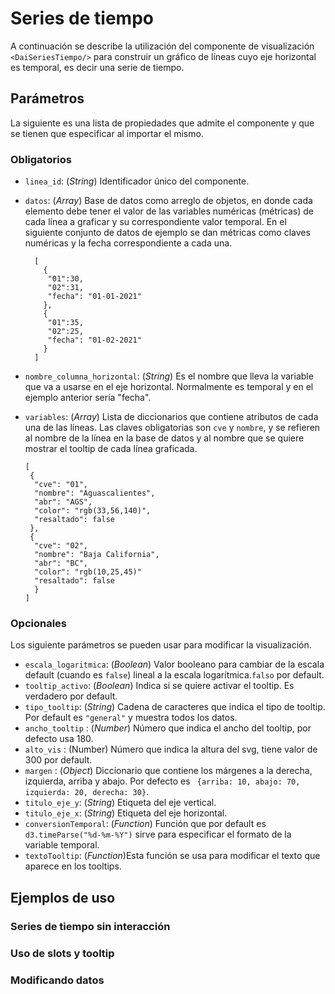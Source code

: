 # Series de tiempo

A continuación se describe la utilización del componente de visualización `<DaiSeriesTiempo/>` para construir un
gráfico de líneas cuyo eje horizontal es temporal, es decir una serie de tiempo.

## Parámetros

La siguiente es una lista de propiedades que admite el componente y que se tienen que especificar al importar el mismo.

### Obligatorios

* `linea_id`: (_String_) Identificador único del componente.
* `datos`: (_Array_) Base de datos como arreglo de objetos, en donde cada elemento debe tener el valor de las variables 
numéricas (métricas) de cada línea a graficar y su correspondiente valor temporal. En el siguiente conjunto de datos 
de ejemplo se dan métricas como claves numéricas y la fecha correspondiente a cada una.

    ```
      [
        {
         "01":30,
         "02":31,
         "fecha": "01-01-2021"
        },
        {
         "01":35,
         "02":25,
         "fecha": "01-02-2021"
        }
      ]
    ```

* `nombre_columna_horizontal`: (_String_) Es el nombre que lleva la variable que va a usarse en el eje horizontal.
  Normalmente es temporal y en el ejemplo anterior sería "fecha".
* `variables`: (_Array_) Lista de diccionarios que contiene atributos de cada una de las líneas. Las claves
  obligatorias son `cve` y `nombre`, y se refieren al nombre de la línea en la base de datos y al nombre que se quiere 
  mostrar el tooltip de cada línea graficada.

  ```
  [
   {
    "cve": "01",
    "nombre": "Aguascalientes",
    "abr": "AGS",
    "color": "rgb(33,56,140)",
    "resaltado": false
   },
   {
    "cve": "02",
    "nombre": "Baja California",
    "abr": "BC",
    "color": "rgb(10,25,45)"
    "resaltado": false
    }
  ]
  ```

### Opcionales

Los siguiente parámetros se pueden usar para modificar la visualización.

* `escala_logaritmica`: (_Boolean_) Valor booleano para cambiar de la escala default (cuando es `false`) lineal a la 
escala logarítmica.`falso` por default.
* `tooltip_activo`: (_Boolean_) Indica si se quiere activar el tooltip. Es verdadero por default.
* `tipo_tooltip`: (_String_) Cadena de caracteres que indica el tipo de tooltip. Por default es `"general"` y 
muestra todos los datos.
* `ancho_tooltip` : (_Number_) Número que indica el ancho del tooltip, por defecto usa 180.
* `alto_vis` :  (Number) Número que indica la altura del svg, tiene valor de 300 por default.
* `margen` : (_Object_) Diccionario que contiene los márgenes a la derecha, izquierda, arriba y abajo. Por defecto
  es ` {arriba: 10, abajo: 70, izquierda: 20, derecha: 30}`.
* `titulo_eje_y`: (_String_) Etiqueta del eje vertical.
* `titulo_eje_x`: (_String_) Etiqueta del eje horizontal.
* `conversionTemporal`: (_Function_) Función que por default es `d3.timeParse("%d-%m-%Y")` sirve para especificar el
  formato de la variable temporal.
* `textoTooltip`: (_Function_)Esta función se usa para modificar el texto que aparece en los tooltips.


## Ejemplos de uso

### Series de tiempo sin interacción

### Uso de slots y tooltip

### Modificando datos